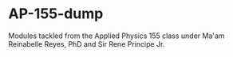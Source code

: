 # AP-155-dump
 Modules tackled from the Applied Physics 155 class under Ma'am Reinabelle Reyes, PhD and Sir Rene Principe Jr.

